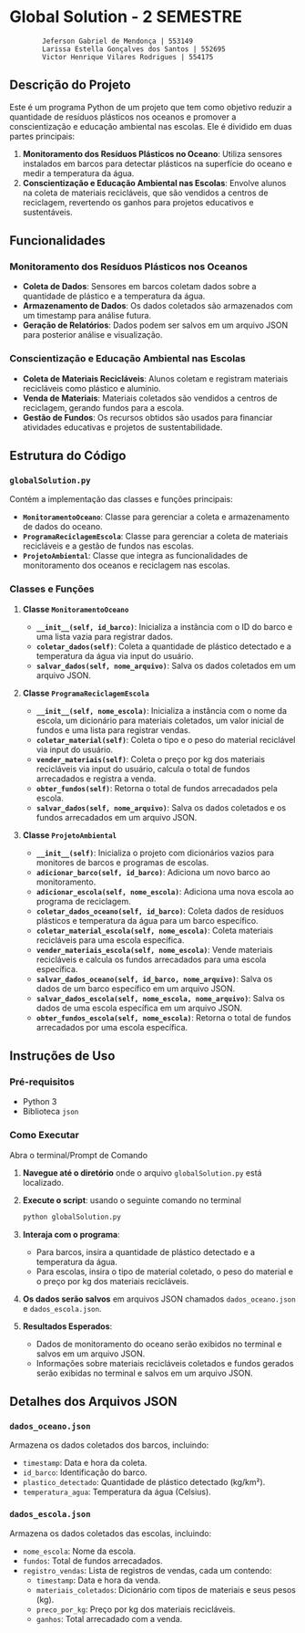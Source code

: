 # Global Solution - 2 SEMESTRE

            Jeferson Gabriel de Mendonça | 553149 
            Larissa Estella Gonçalves dos Santos | 552695
            Victor Henrique Vilares Rodrigues | 554175

## Descrição do Projeto

Este é um programa Python de um projeto que tem como objetivo reduzir a quantidade de resíduos plásticos nos oceanos e promover a conscientização e educação ambiental nas escolas. Ele é dividido em duas partes principais:

1. **Monitoramento dos Resíduos Plásticos no Oceano**: Utiliza sensores instalados em barcos para detectar plásticos na superfície do oceano e medir a temperatura da água.
2. **Conscientização e Educação Ambiental nas Escolas**: Envolve alunos na coleta de materiais recicláveis, que são vendidos a centros de reciclagem, revertendo os ganhos para projetos educativos e sustentáveis.

## Funcionalidades

### Monitoramento dos Resíduos Plásticos nos Oceanos

- **Coleta de Dados**: Sensores em barcos coletam dados sobre a quantidade de plástico e a temperatura da água.
- **Armazenamento de Dados**: Os dados coletados são armazenados com um timestamp para análise futura.
- **Geração de Relatórios**: Dados podem ser salvos em um arquivo JSON para posterior análise e visualização.

### Conscientização e Educação Ambiental nas Escolas

- **Coleta de Materiais Recicláveis**: Alunos coletam e registram materiais recicláveis como plástico e alumínio.
- **Venda de Materiais**: Materiais coletados são vendidos a centros de reciclagem, gerando fundos para a escola.
- **Gestão de Fundos**: Os recursos obtidos são usados para financiar atividades educativas e projetos de sustentabilidade.

## Estrutura do Código

### `globalSolution.py`

Contém a implementação das classes e funções principais:

- **`MonitoramentoOceano`**: Classe para gerenciar a coleta e armazenamento de dados do oceano.
- **`ProgramaReciclagemEscola`**: Classe para gerenciar a coleta de materiais recicláveis e a gestão de fundos nas escolas.
- **`ProjetoAmbiental`**: Classe que integra as funcionalidades de monitoramento dos oceanos e reciclagem nas escolas.

### Classes e Funções

1. **Classe `MonitoramentoOceano`**
   - **`__init__(self, id_barco)`**: Inicializa a instância com o ID do barco e uma lista vazia para registrar dados.
   - **`coletar_dados(self)`**: Coleta a quantidade de plástico detectado e a temperatura da água via input do usuário.
   - **`salvar_dados(self, nome_arquivo)`**: Salva os dados coletados em um arquivo JSON.

2. **Classe `ProgramaReciclagemEscola`**
   - **`__init__(self, nome_escola)`**: Inicializa a instância com o nome da escola, um dicionário para materiais coletados, um valor inicial de fundos e uma lista para registrar vendas.
   - **`coletar_material(self)`**: Coleta o tipo e o peso do material reciclável via input do usuário.
   - **`vender_materiais(self)`**: Coleta o preço por kg dos materiais recicláveis via input do usuário, calcula o total de fundos arrecadados e registra a venda.
   - **`obter_fundos(self)`**: Retorna o total de fundos arrecadados pela escola.
   - **`salvar_dados(self, nome_arquivo)`**: Salva os dados coletados e os fundos arrecadados em um arquivo JSON.

3. **Classe `ProjetoAmbiental`**
   - **`__init__(self)`**: Inicializa o projeto com dicionários vazios para monitores de barcos e programas de escolas.
   - **`adicionar_barco(self, id_barco)`**: Adiciona um novo barco ao monitoramento.
   - **`adicionar_escola(self, nome_escola)`**: Adiciona uma nova escola ao programa de reciclagem.
   - **`coletar_dados_oceano(self, id_barco)`**: Coleta dados de resíduos plásticos e temperatura da água para um barco específico.
   - **`coletar_material_escola(self, nome_escola)`**: Coleta materiais recicláveis para uma escola específica.
   - **`vender_materiais_escola(self, nome_escola)`**: Vende materiais recicláveis e calcula os fundos arrecadados para uma escola específica.
   - **`salvar_dados_oceano(self, id_barco, nome_arquivo)`**: Salva os dados de um barco específico em um arquivo JSON.
   - **`salvar_dados_escola(self, nome_escola, nome_arquivo)`**: Salva os dados de uma escola específica em um arquivo JSON.
   - **`obter_fundos_escola(self, nome_escola)`**: Retorna o total de fundos arrecadados por uma escola específica.

## Instruções de Uso

### Pré-requisitos

- Python 3
- Biblioteca `json`

### Como Executar

Abra o terminal/Prompt de Comando

1. **Navegue até o diretório** onde o arquivo `globalSolution.py` está localizado.

2. **Execute o script**: usando o seguinte comando no terminal 

    ```sh
    python globalSolution.py
    ```

3. **Interaja com o programa**:
   - Para barcos, insira a quantidade de plástico detectado e a temperatura da água.
   - Para escolas, insira o tipo de material coletado, o peso do material e o preço por kg dos materiais recicláveis.

4. **Os dados serão salvos** em arquivos JSON chamados `dados_oceano.json` e `dados_escola.json`.

5. **Resultados Esperados**:
    - Dados de monitoramento do oceano serão exibidos no terminal e salvos em um arquivo JSON.
    - Informações sobre materiais recicláveis coletados e fundos gerados serão exibidas no terminal e salvos em um arquivo JSON.

## Detalhes dos Arquivos JSON

### `dados_oceano.json`
Armazena os dados coletados dos barcos, incluindo:
- `timestamp`: Data e hora da coleta.
- `id_barco`: Identificação do barco.
- `plastico_detectado`: Quantidade de plástico detectado (kg/km²).
- `temperatura_agua`: Temperatura da água (Celsius).

### `dados_escola.json`
Armazena os dados coletados das escolas, incluindo:
- `nome_escola`: Nome da escola.
- `fundos`: Total de fundos arrecadados.
- `registro_vendas`: Lista de registros de vendas, cada um contendo:
  - `timestamp`: Data e hora da venda.
  - `materiais_coletados`: Dicionário com tipos de materiais e seus pesos (kg).
  - `preco_por_kg`: Preço por kg dos materiais recicláveis.
  - `ganhos`: Total arrecadado com a venda.




